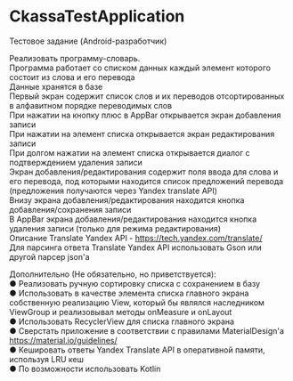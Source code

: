 # CkassaTestApplication

Тестовое задание (Android-разработчик)

Реализовать программу-словарь.  
Программа работает со списком данных каждый элемент которого состоит из слова и его перевода  
Данные хранятся в базе  
Первый экран содержит список слов и их переводов отсортированных в алфавитном порядке переводимых слов  
При нажатии на кнопку плюс в AppBar открывается экран добавления записи  
При нажатии на элемент списка открывается экран редактирования записи  
При долгом нажатии на элемент списка открывается диалог с подтверждением удаления записи  
Экран добавления/редактирования содержит поля ввода для слова и его перевода, под которыми находится список предложений перевода (предложения получаются через Yandex translate API)  
Внизу экрана добавления/редактирования находится кнопка добавления/сохранения записи  
В AppBar экрана добавления/редактирования находится кнопка удаления записи (только для режима редактирования)  
Описание Translate Yandex API - https://tech.yandex.com/translate/  
Для парсинга ответа Translate Yandex API использовать Gson или другой парсер json&#39;а  
  
Дополнительно (Не обязательно, но приветствуется):  
● Реализовать ручную сортировку списка с сохранением в базу  
● Использовать в качестве элемента списка главного экрана собственную реализацию View, который бы являлся наследником ViewGroup и реализовывал методы onMeasure и onLayout  
● Использовать RecyclerView для списка главного экрана  
● Сверстать приложение в соответствии с правилами MaterialDesign&#39;а https://material.io/guidelines/  
● Кешировать ответы Yandex Translate API в оперативной памяти, используя LRU кеш  
● По возможности использовать Kotlin  
